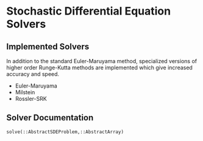 # Stochastic Differential Equation Solvers

## Implemented Solvers

In addition to the standard Euler-Maruyama method, specialized versions of higher
order Runge-Kutta methods are implemented which give increased accuracy and speed.

  * Euler-Maruyama
  * Milstein
  * Rossler-SRK

## Solver Documentation

```@docs
solve(::AbstractSDEProblem,::AbstractArray)
```

